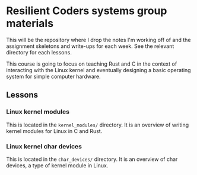 # Resilient Coders systems group materials

This will be the repository where I drop the notes I'm working off of and the assignment skeletons and write-ups for each week. See the relevant directory for each lessons.

This course is going to focus on teaching Rust and C in the context of interacting with the Linux kernel and eventually designing a basic operating system for simple computer hardware.

## Lessons

### Linux kernel modules

This is located in the `kernel_modules/` directory. It is an overview of writing kernel modules for Linux in C and Rust.

### Linux kernel char devices

This is located in the `char_devices/` directory. It is an overview of char devices, a type of kernel module in Linux.
